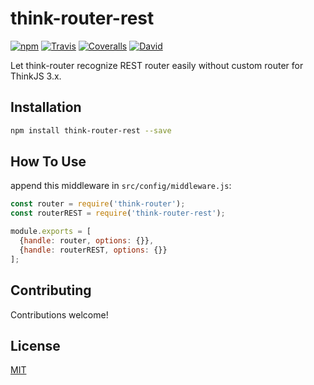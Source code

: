 # think-router-rest

[![npm](https://img.shields.io/npm/v/think-router-rest.svg?style=flat-square)]()
[![Travis](https://img.shields.io/travis/thinkjs/think-router-rest.svg?style=flat-square)]()
[![Coveralls](https://img.shields.io/coveralls/thinkjs/think-router-rest/master.svg?style=flat-square)]()
[![David](https://img.shields.io/david/thinkjs/think-router-rest.svg?style=flat-square)]()

Let think-router recognize REST router easily without custom router for ThinkJS 3.x.

## Installation

```sh
npm install think-router-rest --save
```

## How To Use

append this middleware in `src/config/middleware.js`:

```js
const router = require('think-router');
const routerREST = require('think-router-rest');

module.exports = [
  {handle: router, options: {}},
  {handle: routerREST, options: {}}
];
```

## Contributing

Contributions welcome!

## License

[MIT](https://github.com/thinkjs/think-router-rest/blob/master/LICENSE)


